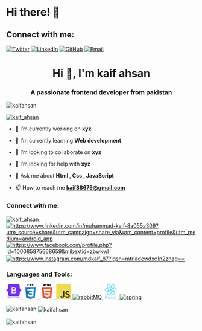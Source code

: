 # Hi there! 👋

## Connect with me:

[![Twitter](https://img.shields.io/badge/-Twitter-1DA1F2?style=flat&logo=twitter&logoColor=white)](https://twitter.com/your_twitter_username)
[![LinkedIn](https://img.shields.io/badge/-LinkedIn-0077B5?style=flat&logo=linkedin&logoColor=white)](https://linkedin.com/in/your_linkedin_username)
[![GitHub](https://img.shields.io/badge/-GitHub-181717?style=flat&logo=github&logoColor=white)](https://github.com/your-username)
[![Email](https://img.shields.io/badge/-Email-D14836?style=flat&logo=gmail&logoColor=white)](mailto:your_email@example.com)

<h1 align="center">Hi 👋, I'm kaif ahsan</h1>
<h3 align="center">A passionate frontend developer from pakistan</h3>

<p align="left"> <img src="https://komarev.com/ghpvc/?username=kaifahsan&label=Profile%20views&color=0e75b6&style=flat" alt="kaifahsan" /> </p>

<p align="left"> <a href="https://twitter.com/kaif_ahsan" target="blank"><img src="https://img.shields.io/twitter/follow/kaif_ahsan?logo=twitter&style=for-the-badge" alt="kaif_ahsan" /></a> </p>

- 🔭 I’m currently working on **xyz**

- 🌱 I’m currently learning **Web development**

- 👯 I’m looking to collaborate on **xyz**

- 🤝 I’m looking for help with **xyz**

- 💬 Ask me about **Html , Css , JavaScript**

- 📫 How to reach me **kaif88679@gmail.com**

<h3 align="left">Connect with me:</h3>
<p align="left">
<a href="https://twitter.com/kaif_ahsan" target="blank"><img align="center" src="https://raw.githubusercontent.com/rahuldkjain/github-profile-readme-generator/master/src/images/icons/Social/twitter.svg" alt="kaif_ahsan" height="30" width="40" /></a>
<a href="https://linkedin.com/in/https://www.linkedin.com/in/muhammad-kaif-8a055a309?utm_source=share&utm_campaign=share_via&utm_content=profile&utm_medium=android_app" target="blank"><img align="center" src="https://raw.githubusercontent.com/rahuldkjain/github-profile-readme-generator/master/src/images/icons/Social/linked-in-alt.svg" alt="https://www.linkedin.com/in/muhammad-kaif-8a055a309?utm_source=share&utm_campaign=share_via&utm_content=profile&utm_medium=android_app" height="30" width="40" /></a>
<a href="https://fb.com/https://www.facebook.com/profile.php?id=100085875668659&mibextid=zbwkwl" target="blank"><img align="center" src="https://raw.githubusercontent.com/rahuldkjain/github-profile-readme-generator/master/src/images/icons/Social/facebook.svg" alt="https://www.facebook.com/profile.php?id=100085875668659&mibextid=zbwkwl" height="30" width="40" /></a>
<a href="https://instagram.com/https://www.instagram.com/mdkaif_87?igsh=mtriadcwdxc1n2zhag==" target="blank"><img align="center" src="https://raw.githubusercontent.com/rahuldkjain/github-profile-readme-generator/master/src/images/icons/Social/instagram.svg" alt="https://www.instagram.com/mdkaif_87?igsh=mtriadcwdxc1n2zhag==" height="30" width="40" /></a>
</p>

<h3 align="left">Languages and Tools:</h3>
<p align="left"> <a href="https://getbootstrap.com" target="_blank" rel="noreferrer"> <img src="https://raw.githubusercontent.com/devicons/devicon/master/icons/bootstrap/bootstrap-plain-wordmark.svg" alt="bootstrap" width="40" height="40"/> </a> <a href="https://www.w3schools.com/css/" target="_blank" rel="noreferrer"> <img src="https://raw.githubusercontent.com/devicons/devicon/master/icons/css3/css3-original-wordmark.svg" alt="css3" width="40" height="40"/> </a> <a href="https://www.w3.org/html/" target="_blank" rel="noreferrer"> <img src="https://raw.githubusercontent.com/devicons/devicon/master/icons/html5/html5-original-wordmark.svg" alt="html5" width="40" height="40"/> </a> <a href="https://developer.mozilla.org/en-US/docs/Web/JavaScript" target="_blank" rel="noreferrer"> <img src="https://raw.githubusercontent.com/devicons/devicon/master/icons/javascript/javascript-original.svg" alt="javascript" width="40" height="40"/> </a> <a href="https://www.rabbitmq.com" target="_blank" rel="noreferrer"> <img src="https://www.vectorlogo.zone/logos/rabbitmq/rabbitmq-icon.svg" alt="rabbitMQ" width="40" height="40"/> </a> <a href="https://reactjs.org/" target="_blank" rel="noreferrer"> <img src="https://raw.githubusercontent.com/devicons/devicon/master/icons/react/react-original-wordmark.svg" alt="react" width="40" height="40"/> </a> <a href="https://spring.io/" target="_blank" rel="noreferrer"> <img src="https://www.vectorlogo.zone/logos/springio/springio-icon.svg" alt="spring" width="40" height="40"/> </a> </p>

<p><img align="left" src="https://github-readme-stats.vercel.app/api/top-langs?username=kaifahsan&show_icons=true&locale=en&layout=compact" alt="kaifahsan" /></p>

<p>&nbsp;<img align="center" src="https://github-readme-stats.vercel.app/api?username=kaifahsan&show_icons=true&locale=en" alt="kaifahsan" /></p>

<p><img align="center" src="https://github-readme-streak-stats.herokuapp.com/?user=kaifahsan&" alt="kaifahsan" /></p>
